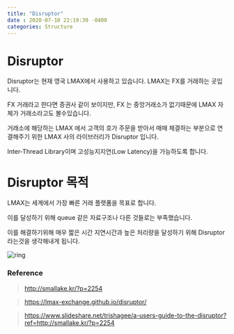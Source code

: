 ```yaml
---
title: "Disruptor"
date : 2020-07-10 22:19:30 -0400
categories: Structure
---
```



# Disruptor

Disruptor는 현재 영국 LMAX에서 사용하고 있습니다. LMAX는 FX를 거래하는 곳입니다.

FX 거래라고 한다면 증권사 같이 보이지만, FX 는 중앙거래소가 없기때문에 LMAX 자체가 거래소라고도 볼수있습니다.

거래소에 해당하는 LMAX 에서 고객의 호가 주문을 받아서 매매 체결하는 부분으로 연결해주기 위한 LMAX 사의 라이브러리가 Disruptor 입니다.

Inter-Thread Library이며 고성능지지연(Low Latency)을 가능하도록 합니다.

# Disruptor 목적

LMAX는 세계에서 가장 빠른 거래 플랫폼을 목표로 합니다.

이를 달성하기 위해 queue 같은 자료구조나 다른 것들로는 부족했습니다.

이를 해결하기위해 매우 짧은 시간 지연시간과 높은 처리량을 달성하기 위해 Disruptor 라는것을 생각해내게 됩니다.

![ring](https://user-images.githubusercontent.com/43875634/87052771-23a40700-c23c-11ea-99d1-fd0fd7573d86.PNG)




### Reference

> http://smallake.kr/?p=2254

> https://lmax-exchange.github.io/disruptor/

> https://www.slideshare.net/trishagee/a-users-guide-to-the-disruptor?ref=http://smallake.kr/?p=2254

